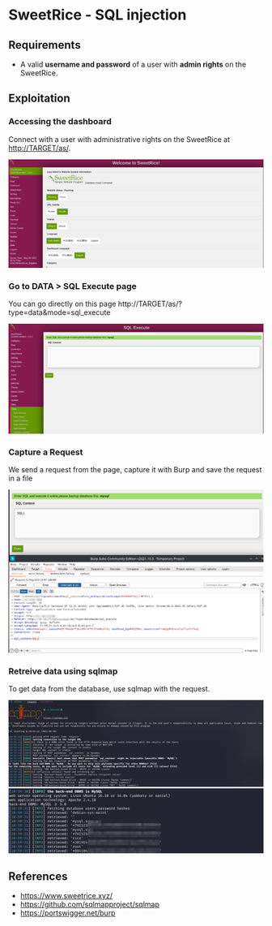 # SweetRice - SQL injection

## Requirements

 - A valid **username and password** of a user with **admin rights** on the SweetRice.

## Exploitation

### Accessing the dashboard

Connect with a user with administrative rights on the SweetRice at [http://TARGET/as/](http://TARGET/as).

![](./imgs/dashboard.png)

### Go to DATA > SQL Execute page

You can go directly on this page http://TARGET/as/?type=data&mode=sql_execute

![](./imgs/SQLi_page.png)

### Capture a Request

We send a request from the page, capture it with Burp and save the request in a file

![](./imgs/Request_burp.png)

### Retreive data using sqlmap

To get data from the database, use sqlmap with the request.

![](./imgs/sqlmap.png)
![](./imgs/sqlmap2.png)

## References

- https://www.sweetrice.xyz/
- https://github.com/sqlmapproject/sqlmap
- https://portswigger.net/burp